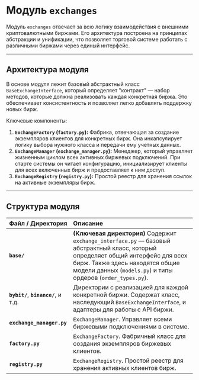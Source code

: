 # Модуль `exchanges`

Модуль `exchanges` отвечает за всю логику взаимодействия с внешними криптовалютными биржами. Его архитектура построена на принципах абстракции и унификации, что позволяет торговой системе работать с различными биржами через единый интерфейс.

---

## Архитектура модуля

В основе модуля лежит базовый абстрактный класс `BaseExchangeInterface`, который определяет "контракт" — набор методов, которые должна реализовать каждая конкретная биржа. Это обеспечивает консистентность и позволяет легко добавлять поддержку новых бирж.

Ключевые компоненты:

1.  **`ExchangeFactory` (`factory.py`):** Фабрика, отвечающая за создание экземпляров клиентов для конкретных бирж. Она инкапсулирует логику выбора нужного класса и передачи ему учетных данных.
2.  **`ExchangeManager` (`exchange_manager.py`):** Менеджер, который управляет жизненным циклом всех активных биржевых подключений. При старте системы он читает конфигурацию, инициализирует клиенты для всех включенных бирж и предоставляет к ним доступ.
3.  **`ExchangeRegistry` (`registry.py`):** Простой реестр для хранения ссылок на активные экземпляры бирж.

---

## Структура модуля

| Файл / Директория | Описание |
| :--- | :--- |
| **`base/`** | **(Ключевая директория)** Содержит `exchange_interface.py` — базовый абстрактный класс, который определяет общий интерфейс для всех бирж. Также здесь находятся общие модели данных (`models.py`) и типы ордеров (`order_types.py`). |
| **`bybit/`**, **`binance/`**, и т.д. | Директории с реализацией для каждой конкретной биржи. Содержат класс, наследующий `BaseExchangeInterface`, и адаптеры для работы с API биржи. |
| **`exchange_manager.py`** | `ExchangeManager`. Управляет всеми биржевыми подключениями в системе. |
| **`factory.py`** | `ExchangeFactory`. Фабричный класс для создания экземпляров биржевых клиентов. |
| **`registry.py`** | `ExchangeRegistry`. Простой реестр для хранения активных клиентов бирж. |
